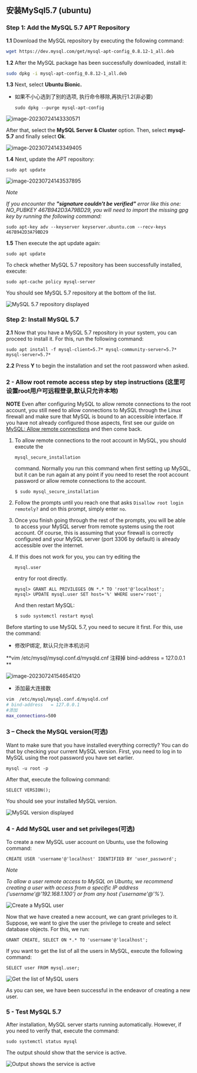 ## 安装MySql5.7 (ubuntu)

### Step 1: Add the MySQL 5.7 APT Repository

**1.1** Download the MySQL repository by executing the following command:

```bash
wget https://dev.mysql.com/get/mysql-apt-config_0.8.12-1_all.deb
```

**1.2** After the MySQL package has been successfully downloaded, install it:

```bash
sudo dpkg -i mysql-apt-config_0.8.12-1_all.deb
```

**1.3** Next, select **Ubuntu Bionic.**

- 如果不小心选到了别的选项, 执行命令移除,再执行1.2(非必要)

  ```
  sudo dpkg --purge mysql-apt-config
  ```

  

![image-20230724143330571](mysql5.7安装.assets/image-20230724143330571.png)

After that, select the **MySQL Server & Cluster** option. Then, select **mysql-5.7** and finally select **Ok**.

![image-20230724143349405](mysql5.7安装.assets/image-20230724143349405.png)

**1.4** Next, update the APT repository:

```
sudo apt update
```

![image-20230724143537895](mysql5.7安装.assets/image-20230724143537895.png)

*Note*

*If you encounter the **"signature couldn't be verified"** error like this one: NO_PUBKEY 467B942D3A79BD29, you will need to import the missing gpg key by running the following command:*



```
sudo apt-key adv --keyserver keyserver.ubuntu.com --recv-keys 467B942D3A79BD29
```

**1.5** Then execute the apt update again:



```
sudo apt update
```

To check whether MySQL 5.7 repository has been successfully installed, execute:



```
sudo apt-cache policy mysql-server
```

You should see MySQL 5.7 repository at the bottom of the list.

![MySQL 5.7 repository displayed](mysql5.7安装.assets/install5-step1-screen6.png)



### Step 2: Install MySQL 5.7

**2.1** Now that you have a MySQL 5.7 repository in your system, you can proceed to install it. For this, run the following command:



```
sudo apt install -f mysql-client=5.7* mysql-community-server=5.7* mysql-server=5.7*
```

**2.2** Press **Y** to begin the installation and set the root password when asked.

### 2 - Allow root remote access step by step instructions (这里可设置root用户可远程登录,默认只允许本地)

**NOTE**
Even after configuring MySQL to allow remote connections to the root account, you still need to allow connections to MySQL through the Linux firewall and make sure that MySQL is bound to an accessible interface. If you have not already configured those aspects, first see our guide on [MySQL: Allow remote connections](https://linuxconfig.org/mysql-allow-remote-connections) and then come back.

1. To allow remote connections to the root account in MySQL, you should execute the

    

   ```
   mysql_secure_installation
   ```

    

   command. Normally you run this command when first setting up MySQL, but it can be run again at any point if you need to reset the root account password or allow remote connections to the account.

   ```
   $ sudo mysql_secure_installation
   ```

2. Follow the prompts until you reach one that asks `Disallow root login remotely?` and on this prompt, simply enter `no`.

3. Once you finish going through the rest of the prompts, you will be able to access your MySQL server from remote systems using the root account. Of course, this is assuming that your firewall is correctly configured and your MySQL server (port 3306 by default) is already accessible over the internet.

4. If this does not work for you, you can try editing the

    

   ```
   mysql.user
   ```

    

   entry for root directly.

   ```
   mysql> GRANT ALL PRIVILEGES ON *.* TO 'root'@'localhost';
   mysql> UPDATE mysql.user SET host='%' WHERE user='root';
   ```

   And then restart MySQL:

   ```
   $ sudo systemctl restart mysql
   ```



Before starting to use MySQL 5.7, you need to secure it first. For this, use the command:

- 修改IP绑定, 默认只允许本机访问

**vim /etc/mysql/mysql.conf.d/mysqld.cnf  注释掉  bind-address   = 127.0.0.1 ** 



![image-20230724154654120](mysql5.7安装.assets/image-20230724154654120.png)

- 添加最大连接数

```bash
vim  /etc/mysql/mysql.conf.d/mysqld.cnf
# bind-address   = 127.0.0.1
#添加
max_connections=500
```



 

### 3 – Check the MySQL version(可选)

Want to make sure that you have installed everything correctly? You can do that by checking your current MySQL version. First, you need to log in to MySQL using the root password you have set earlier.



```
mysql -u root -p
```

After that, execute the following command:



```
SELECT VERSION();
```

You should see your installed MySQL version.

![MySQL version displayed](mysql5.7安装.assets/install5-step1-screen8.png)

### 4 - Add MySQL user and set privileges(可选)

To create a new MySQL user account on Ubuntu, use the following command:



```
CREATE USER 'username'@'localhost' IDENTIFIED BY 'user_password';
```

*Note*

*To allow a user remote access to MySQL on Ubuntu, we recommend creating a user with access from a specific IP address ('username'@'192.168.1.100') or from any host ('username'@'%').*

![Create a MySQL user](mysql5.7安装.assets/install5-step1-screen9.png)



Now that we have created a new account, we can grant privileges to it. Suppose, we want to give the user the privilege to create and select database objects. For this, we run:



```
GRANT CREATE, SELECT ON *.* TO 'username'@'localhost';
```

If you want to get the list of all the users in MySQL, execute the following command:



```
SELECT user FROM mysql.user;
```

![Get the list of MySQL users](mysql5.7安装.assets/install5-step1-screen10.png)



As you can see, we have been successful in the endeavor of creating a new user.

### 5 - Test MySQL 5.7

After installation, MySQL server starts running automatically. However, if you need to verify that, execute the command:



```
sudo systemctl status mysql
```

The output should show that the service is active.

![Output shows the service is active](mysql5.7安装.assets/install5-step1-screen11.png)
